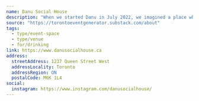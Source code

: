 ```yaml
---
name: Danu Social House
description: "When we started Danu in July 2022, we imagined a place where you could spark a conversation with a stranger, stumble across new art and ideas, and lend support to the organizations fighting for a better Toronto; a bar in a living room. Several times a week we host free events that bring people together: book clubs, food pop-ups, fundraisers, game nights, art shows, our famous house parties, and more. We also offer free space for grassroots organizations like Encampment Support Network Parkdale, Climate Justice Toronto and The People's Voice to hold meetings and fundraisers."
source: "https://torontoeventgenerator.substack.com/about"
tags:
  - type/event-space
  - type/venue
  - for/drinking
link: https://www.danusocialhouse.ca
address:
  streetAddress: 1237 Queen Street West
  addressLocality: Toronto
  addressRegion: ON
  postalCode: M6K 1L4
social:
  instagram: https://www.instagram.com/danusocialhouse/
---
```

